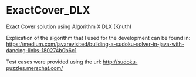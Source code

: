 # ExactCover_DLX
Exact Cover solution using Algorithm X DLX (Knuth)

Explication of the algorithm that I used for the development can be found in: https://medium.com/javarevisited/building-a-sudoku-solver-in-java-with-dancing-links-180274b0b6c1

Test cases were provided using the url: http://sudoku-puzzles.merschat.com/
